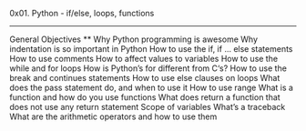 0x01. Python - if/else, loops, functions
****

General Objectives
**
	Why Python programming is awesome
	Why indentation is so important in Python
	How to use the if, if ... else statements
	How to use comments
	How to affect values to variables
	How to use the while and for loops
	How is Python’s for different from C‘s?
	How to use the break and continues statements
	How to use else clauses on loops
	What does the pass statement do, and when to use it
	How to use range
	What is a function and how do you use functions
	What does return a function that does not use any return statement
	Scope of variables
	What’s a traceback
	What are the arithmetic operators and how to use them
